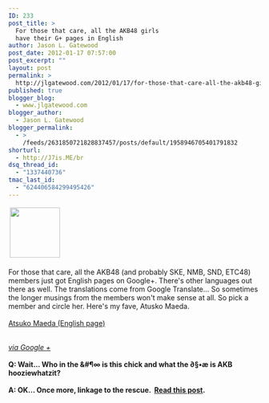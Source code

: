 ```yaml
---
ID: 233
post_title: >
  For those that care, all the AKB48 girls
  have their G+ pages in English
author: Jason L. Gatewood
post_date: 2012-01-17 07:57:00
post_excerpt: ""
layout: post
permalink: >
  http://jlgatewood.com/2012/01/17/for-those-that-care-all-the-akb48-girls-have-their-g-pages-in-english/
published: true
blogger_blog:
  - www.jlgatewood.com
blogger_author:
  - Jason L. Gatewood
blogger_permalink:
  - >
    /feeds/2631850721828837457/posts/default/1958946705401791832
shorturl:
  - http://J7is.ME/br
dsq_thread_id:
  - "1337440736"
tmac_last_id:
  - "624406584299495426"
---
```

<img class="alignleft" style="margin: 3px" src="http://images0-focus-opensocial.googleusercontent.com/gadgets/proxy?container=focus&gadget=a&resize_h=100&url=%2F%2Flh6.googleusercontent.com%2F-lfaQu0PEkxU%2FAAAAAAAAAAI%2FAAAAAAAAABU%2FtFa-aA9VHn4%2Fphoto.jpg" alt="" width="100" height="100" /><br /><br />For those that care, all the AKB48 (and probably SKE, NMB, SND, ETC48) members just got English pages on Google+. There's other languages out there as well. The translations come from Google Translate... So sometimes the longer musings from the members won't make sense at all. So pick a member and circle her. Here's my fave, Atusko Maeda.<br /><br /><a href="https://plus.google.com/107917869658044245757">Atsuko Maeda (English page)</a><br /><br /><address><a href="https://plus.google.com/108098330393589915102/posts/BN9m7m6wfku">via Google +</a></address><address> </address><strong>Q: Wait... Who in the &#¶∞ is this chick and what the ∂§•æ is AKB hooziewhatzit?</strong><br /><br /><strong>A: OK... Once more, linkage to the rescue.  <a title="Another excuse to look at teen girls in sailor suits: Japan’s Idol Groups" href="http://www.jlgatewood.com/2010/08/another-excuse-to-look-at-teen-girls-in-sailor-suits-japans-idol-groups.html/">Read this post</a>. </strong>